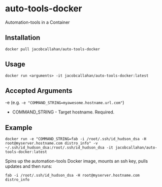 # auto-tools-docker
Automation-tools in a Container

Installation
------------
```docker pull jacobcallahan/auto-tools-docker```

Usage
-----
```docker run <arguments> -it jacobcallahan/auto-tools-docker:latest```

Accepted Arguments
------------------
-e  (e.g. ```-e "COMMAND_STRING=myawesome.hostname.url.com"```)
 * COMMAND_STRING - Target hostname. Required.

Example
-------
```docker run -e "COMMAND_STRING=fab -i /root/.ssh/id_hudson_dsa -H root@myserver.hostname.com distro_info" -v ~/.ssh/id_hudson_dsa:/root/.ssh/id_hudson_dsa -it jacobcallahan/auto-tools-docker:latest```

Spins up the automation-tools Docker image, mounts an ssh key, pulls updates and then runs:

```fab -i /root/.ssh/id_hudson_dsa -H root@myserver.hostname.com distro_info```
